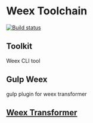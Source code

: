 # Weex Toolchain

[![Build status][circle-image]][circle-url]

[circle-image]: https://circleci.com/gh/alibaba/weex_toolchain.svg?style=svg
[circle-url]: https://circleci.com/gh/alibaba/weex_toolchain/tree/master

## Toolkit
Weex CLI tool

## Gulp Weex
gulp plugin for weex transformer

## [Weex Transformer](weex-transformer/README.md)
